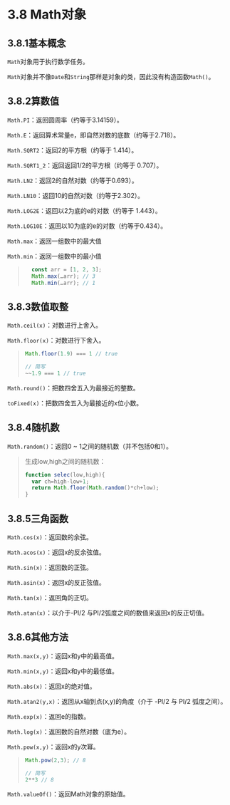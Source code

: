 # 3.8 Math对象
## 3.8.1基本概念
`Math`对象用于执行数学任务。

`Math`对象并不像`Date`和`String`那样是对象的类，因此没有构造函数`Math()`。

## 3.8.2算数值
`Math.PI`：返回圆周率（约等于3.14159）。

`Math.E`：返回算术常量e，即自然对数的底数（约等于2.718）。

`Math.SQRT2`：返回2的平方根（约等于 1.414）。

`Math.SQRT1_2`：返回返回1/2的平方根（约等于 0.707）。

`Math.LN2`：返回2的自然对数（约等于0.693）。

`Math.LN10`：返回10的自然对数（约等于2.302）。

`Math.LOG2E`：返回以2为底的e的对数（约等于 1.443）。

`Math.LOG10E`：返回以10为底的e的对数（约等于0.434）。

`Math.max`：返回一组数中的最大值

`Math.min`：返回一组数中的最小值
> ```js
>   const arr = [1, 2, 3];
>   Math.max(…arr); // 3
>   Math.min(…arr); // 1
> ```
## 3.8.3数值取整
`Math.ceil(x)`：对数进行上舍入。

`Math.floor(x)`：对数进行下舍入。
> ```js
> Math.floor(1.9) === 1 // true
> 
> // 简写
> ~~1.9 === 1 // true
> ```
`Math.round()`：把数四舍五入为最接近的整数。

`toFixed(x)`：把数四舍五入为最接近的x位小数。

## 3.8.4随机数
`Math.random()`：返回0 ~ 1之间的随机数（并不包括0和1）。
> 生成low,high之间的随机数：
> ```js
> function selec(low,high){
>   var ch=high-low+1;
>   return Math.floor(Math.random()*ch+low);
> }
> ```
## 3.8.5三角函数
`Math.cos(x)`：返回数的余弦。

`Math.acos(x)`：返回x的反余弦值。

`Math.sin(x)`：返回数的正弦。

`Math.asin(x)`：返回x的反正弦值。

`Math.tan(x)`：返回角的正切。

`Math.atan(x)`：以介于-PI/2 与PI/2弧度之间的数值来返回x的反正切值。

## 3.8.6其他方法
`Math.max(x,y)`：返回x和y中的最高值。

`Math.min(x,y)`：返回x和y中的最低值。

`Math.abs(x)`：返回x的绝对值。

`Math.atan2(y,x)`：返回从x轴到点(x,y)的角度（介于 -PI/2 与 PI/2 弧度之间）。

`Math.exp(x)`：返回e的指数。

`Math.log(x)`：返回数的自然对数（底为e）。

`Math.pow(x,y)`：返回x的y次幂。
> ```js
> Math.pow(2,3); // 8
> 
> // 简写
> 2**3 // 8
> ```
`Math.valueOf()`：返回Math对象的原始值。
